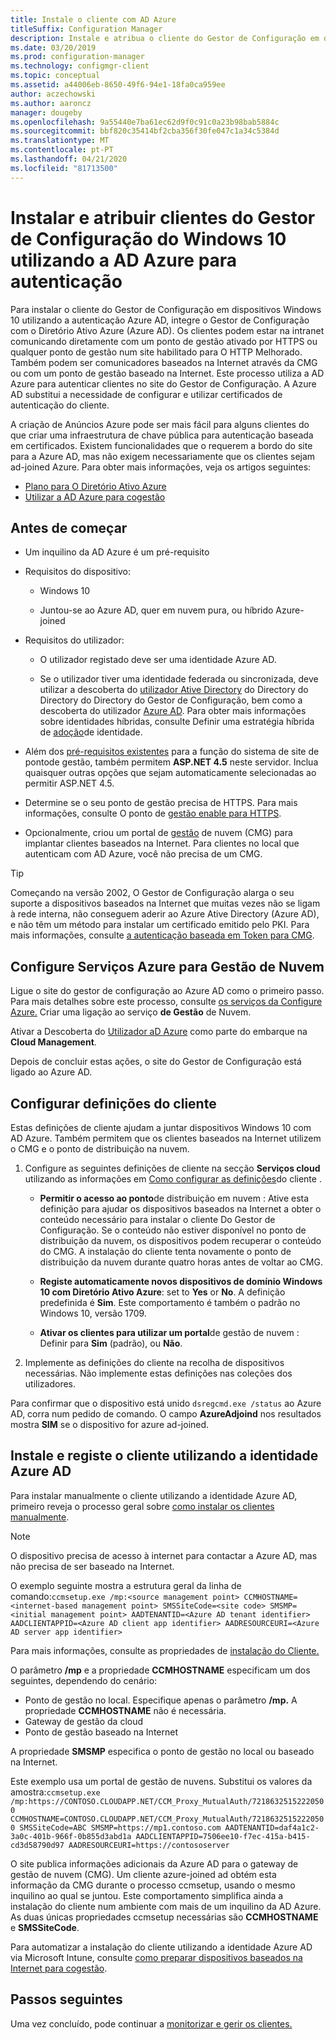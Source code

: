 ```yaml
---
title: Instale o cliente com AD Azure
titleSuffix: Configuration Manager
description: Instale e atribua o cliente do Gestor de Configuração em dispositivos Windows 10 utilizando o Diretório Ativo Azure para autenticação
ms.date: 03/20/2019
ms.prod: configuration-manager
ms.technology: configmgr-client
ms.topic: conceptual
ms.assetid: a44006eb-8650-49f6-94e1-18fa0ca959ee
author: aczechowski
ms.author: aaroncz
manager: dougeby
ms.openlocfilehash: 9a55440e7ba61ec62d9f0c91c0a23b98bab5884c
ms.sourcegitcommit: bbf820c35414bf2cba356f30fe047c1a34c5384d
ms.translationtype: MT
ms.contentlocale: pt-PT
ms.lasthandoff: 04/21/2020
ms.locfileid: "81713500"
---
```

# <a name="install-and-assign-configuration-manager-windows-10-clients-using-azure-ad-for-authentication"></a>Instalar e atribuir clientes do Gestor de Configuração do Windows 10 utilizando a AD Azure para autenticação

Para instalar o cliente do Gestor de Configuração em dispositivos Windows 10 utilizando a autenticação Azure AD, integre o Gestor de Configuração com o Diretório Ativo Azure (Azure AD). Os clientes podem estar na intranet comunicando diretamente com um ponto de gestão ativado por HTTPS ou qualquer ponto de gestão num site habilitado para O HTTP Melhorado. Também podem ser comunicadores baseados na Internet através da CMG ou com um ponto de gestão baseado na Internet. Este processo utiliza a AD Azure para autenticar clientes no site do Gestor de Configuração. A Azure AD substitui a necessidade de configurar e utilizar certificados de autenticação do cliente.

A criação de Anúncios Azure pode ser mais fácil para alguns clientes do que criar uma infraestrutura de chave pública para autenticação baseada em certificados. Existem funcionalidades que o requerem a bordo do site para a Azure AD, mas não exigem necessariamente que os clientes sejam ad-joined Azure.<!-- SCCMDocs issue 1259 --> Para obter mais informações, veja os artigos seguintes:

- [Plano para O Diretório Ativo Azure](../../plan-design/security/plan-for-security.md#bkmk_planazuread)
- [Utilizar a AD Azure para cogestão](../../../comanage/quickstart-hybrid-aad.md)

## <a name="before-you-begin"></a>Antes de começar

- Um inquilino da AD Azure é um pré-requisito  

- Requisitos do dispositivo:  

  - Windows 10  

  - Juntou-se ao Azure AD, quer em nuvem pura, ou híbrido Azure-joined  

- Requisitos do utilizador:  

  - O utilizador registado deve ser uma identidade Azure AD.

  - Se o utilizador tiver uma identidade federada ou sincronizada, deve utilizar a descoberta do [utilizador Ative Directory](../../servers/deploy/configure/about-discovery-methods.md#bkmk_aboutUser) do Directory do Directory do Directory do Gestor de Configuração, bem como a descoberta do utilizador [Azure AD](../../servers/deploy/configure/about-discovery-methods.md#azureaddisc). Para obter mais informações sobre identidades híbridas, consulte Definir uma estratégia híbrida de [adoção](https://docs.microsoft.com/azure/active-directory/active-directory-hybrid-identity-design-considerations-identity-adoption-strategy)de identidade.<!--497750-->  

- Além dos [pré-requisitos existentes](../../plan-design/configs/site-and-site-system-prerequisites.md#bkmk_2012MPpreq) para a função do sistema de site de pontode gestão, também permitem **ASP.NET 4.5** neste servidor. Inclua quaisquer outras opções que sejam automaticamente selecionadas ao permitir ASP.NET 4.5.  

- Determine se o seu ponto de gestão precisa de HTTPS. Para mais informações, consulte O ponto de [gestão enable para HTTPS](../manage/cmg/certificates-for-cloud-management-gateway.md#bkmk_mphttps).  

- Opcionalmente, criou um portal de [gestão](../manage/cmg/plan-cloud-management-gateway.md) de nuvem (CMG) para implantar clientes baseados na Internet. Para clientes no local que autenticam com AD Azure, você não precisa de um CMG.  

> [!TIP]
> Começando na versão 2002,<!--5686290--> O Gestor de Configuração alarga o seu suporte a dispositivos baseados na Internet que muitas vezes não se ligam à rede interna, não conseguem aderir ao Azure Ative Directory (Azure AD), e não têm um método para instalar um certificado emitido pelo PKI. Para mais informações, consulte [a autenticação baseada em Token para CMG](deploy-clients-cmg-token.md).

## <a name="configure-azure-services-for-cloud-management"></a>Configure Serviços Azure para Gestão de Nuvem

Ligue o site do gestor de configuração ao Azure AD como o primeiro passo. Para mais detalhes sobre este processo, consulte [os serviços da Configure Azure.](../../servers/deploy/configure/azure-services-wizard.md) Criar uma ligação ao serviço **de Gestão** de Nuvem.

Ativar a Descoberta do [Utilizador aD Azure](../../servers/deploy/configure/configure-discovery-methods.md#azureaadisc) como parte do embarque na **Cloud Management**.

Depois de concluir estas ações, o site do Gestor de Configuração está ligado ao Azure AD.

## <a name="configure-client-settings"></a>Configurar definições do cliente

Estas definições de cliente ajudam a juntar dispositivos Windows 10 com AD Azure. Também permitem que os clientes baseados na Internet utilizem o CMG e o ponto de distribuição na nuvem.

1. Configure as seguintes definições de cliente na secção **Serviços cloud** utilizando as informações em [Como configurar as definições](configure-client-settings.md)do cliente .  

    - **Permitir o acesso ao ponto**de distribuição em nuvem : Ative esta definição para ajudar os dispositivos baseados na Internet a obter o conteúdo necessário para instalar o cliente Do Gestor de Configuração. Se o conteúdo não estiver disponível no ponto de distribuição da nuvem, os dispositivos podem recuperar o conteúdo do CMG. A instalação do cliente tenta novamente o ponto de distribuição da nuvem durante quatro horas antes de voltar ao CMG.<!--495533-->  

    - **Registe automaticamente novos dispositivos de domínio Windows 10 com Diretório Ativo Azure**: set to **Yes** or **No**. A definição predefinida é **Sim**. Este comportamento é também o padrão no Windows 10, versão 1709.

    - **Ativar os clientes para utilizar um portal**de gestão de nuvem : Definir para **Sim** (padrão), ou **Não**.  

2. Implemente as definições do cliente na recolha de dispositivos necessárias. Não implemente estas definições nas coleções dos utilizadores.

Para confirmar que o dispositivo está unido `dsregcmd.exe /status` ao Azure AD, corra num pedido de comando. O campo **AzureAdjoind** nos resultados mostra **SIM** se o dispositivo for azure ad-joined.

## <a name="install-and-register-the-client-using-azure-ad-identity"></a>Instale e registe o cliente utilizando a identidade Azure AD

Para instalar manualmente o cliente utilizando a identidade Azure AD, primeiro reveja o processo geral sobre [como instalar os clientes manualmente](deploy-clients-to-windows-computers.md#BKMK_Manual).

 > [!Note]  
 > O dispositivo precisa de acesso à internet para contactar a Azure AD, mas não precisa de ser baseado na Internet.

O exemplo seguinte mostra a estrutura geral da linha de comando:`ccmsetup.exe /mp:<source management point> CCMHOSTNAME=<internet-based management point> SMSSiteCode=<site code> SMSMP=<initial management point> AADTENANTID=<Azure AD tenant identifier> AADCLIENTAPPID=<Azure AD client app identifier> AADRESOURCEURI=<Azure AD server app identifier>`

Para mais informações, consulte as propriedades de [instalação do Cliente.](about-client-installation-properties.md)

O parâmetro **/mp** e a propriedade **CCMHOSTNAME** especificam um dos seguintes, dependendo do cenário:

- Ponto de gestão no local. Especifique apenas o parâmetro **/mp.** A propriedade **CCMHOSTNAME** não é necessária.
- Gateway de gestão da cloud
- Ponto de gestão baseado na Internet

A propriedade **SMSMP** especifica o ponto de gestão no local ou baseado na Internet.

Este exemplo usa um portal de gestão de nuvens. Substitui os valores da amostra:`ccmsetup.exe /mp:https://CONTOSO.CLOUDAPP.NET/CCM_Proxy_MutualAuth/72186325152220500 CCMHOSTNAME=CONTOSO.CLOUDAPP.NET/CCM_Proxy_MutualAuth/72186325152220500 SMSSiteCode=ABC SMSMP=https://mp1.contoso.com AADTENANTID=daf4a1c2-3a0c-401b-966f-0b855d3abd1a AADCLIENTAPPID=7506ee10-f7ec-415a-b415-cd3d58790d97 AADRESOURCEURI=https://contososerver`

O site publica informações adicionais da Azure AD para o gateway de gestão de nuvem (CMG). Um cliente azure-joined ad obtém esta informação da CMG durante o processo ccmsetup, usando o mesmo inquilino ao qual se juntou. Este comportamento simplifica ainda a instalação do cliente num ambiente com mais de um inquilino da AD Azure. As duas únicas propriedades ccmsetup necessárias são **CCMHOSTNAME** e **SMSSiteCode**.<!--3607731-->

Para automatizar a instalação do cliente utilizando a identidade Azure AD via Microsoft Intune, consulte [como preparar dispositivos baseados na Internet para cogestão](../../../comanage/how-to-prepare-Win10.md#install-the-configuration-manager-client).

## <a name="next-steps"></a>Passos seguintes

Uma vez concluído, pode continuar a [monitorizar e gerir os clientes.](../manage/monitor-clients.md)
